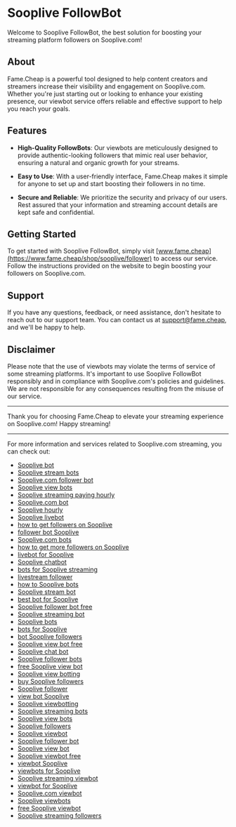 # Sooplive FollowBot

Welcome to Sooplive FollowBot, the best solution for boosting your streaming platform followers on Sooplive.com! 

## About

Fame.Cheap is a powerful tool designed to help content creators and streamers increase their visibility and engagement on Sooplive.com. Whether you're just starting out or looking to enhance your existing presence, our viewbot service offers reliable and effective support to help you reach your goals.

## Features

- **High-Quality FollowBots**: Our viewbots are meticulously designed to provide authentic-looking followers that mimic real user behavior, ensuring a natural and organic growth for your streams.
  
- **Easy to Use**: With a user-friendly interface, Fame.Cheap makes it simple for anyone to set up and start boosting their followers in no time.

- **Secure and Reliable**: We prioritize the security and privacy of our users. Rest assured that your information and streaming account details are kept safe and confidential.

## Getting Started

To get started with Sooplive FollowBot, simply visit [www.fame.cheap](https://www.fame.cheap/shop/sooplive/follower) to access our service. Follow the instructions provided on the website to begin boosting your followers on Sooplive.com.

## Support

If you have any questions, feedback, or need assistance, don't hesitate to reach out to our support team. You can contact us at [support@fame.cheap](mailto:support@fame.cheap), and we'll be happy to help.

## Disclaimer

Please note that the use of viewbots may violate the terms of service of some streaming platforms. It's important to use Sooplive FollowBot responsibly and in compliance with Sooplive.com's policies and guidelines. We are not responsible for any consequences resulting from the misuse of our service.

---

Thank you for choosing Fame.Cheap to elevate your streaming experience on Sooplive.com! Happy streaming!

---

For more information and services related to Sooplive.com streaming, you can check out:

- [Sooplive bot](https://fame.cheap/shop/sooplive/follower)
- [Sooplive stream bots](https://fame.cheap/shop/sooplive/follower)
- [Sooplive.com follower bot](https://fame.cheap/shop/sooplive/follower)
- [Sooplive view bots](https://fame.cheap/shop/sooplive/follower)
- [Sooplive streaming paying hourly](https://fame.cheap/shop/sooplive/follower)
- [Sooplive.com bot](https://fame.cheap/shop/sooplive/follower)
- [Sooplive hourly](https://fame.cheap/shop/sooplive/follower)
- [Sooplive livebot](https://fame.cheap/shop/sooplive/follower)
- [how to get followers on Sooplive](https://fame.cheap/shop/sooplive/follower)
- [follower bot Sooplive](https://fame.cheap/shop/sooplive/follower)
- [Sooplive.com bots](https://fame.cheap/shop/sooplive/follower)
- [how to get more followers on Sooplive](https://fame.cheap/shop/sooplive/follower)
- [livebot for Sooplive](https://fame.cheap/shop/sooplive/follower)
- [Sooplive chatbot](https://fame.cheap/shop/sooplive/follower)
- [bots for Sooplive streaming](https://fame.cheap/shop/sooplive/follower)
- [livestream follower](https://fame.cheap/shop/sooplive/follower)
- [how to Sooplive bots](https://fame.cheap/shop/sooplive/follower)
- [Sooplive stream bot](https://fame.cheap/shop/sooplive/follower)
- [best bot for Sooplive](https://fame.cheap/shop/sooplive/follower)
- [Sooplive follower bot free](https://fame.cheap/shop/sooplive/follower)
- [Sooplive streaming bot](https://fame.cheap/shop/sooplive/follower)
- [Sooplive bots](https://fame.cheap/shop/sooplive/follower)
- [bots for Sooplive](https://fame.cheap/shop/sooplive/follower)
- [bot Sooplive followers](https://fame.cheap/shop/sooplive/follower)
- [Sooplive view bot free](https://fame.cheap/shop/sooplive/follower)
- [Sooplive chat bot](https://fame.cheap/shop/sooplive/follower)
- [Sooplive follower bots](https://fame.cheap/shop/sooplive/follower)
- [free Sooplive view bot](https://fame.cheap/shop/sooplive/follower)
- [Sooplive view botting](https://fame.cheap/shop/sooplive/follower)
- [buy Sooplive followers](https://fame.cheap/shop/sooplive/follower)
- [Sooplive follower](https://fame.cheap/shop/sooplive/follower)
- [view bot Sooplive](https://fame.cheap/shop/sooplive/follower)
- [Sooplive viewbotting](https://fame.cheap/shop/sooplive/follower)
- [Sooplive streaming bots](https://fame.cheap/shop/sooplive/follower)
- [Sooplive view bots](https://fame.cheap/shop/sooplive/follower)
- [Sooplive followers](https://fame.cheap/shop/sooplive/follower)
- [Sooplive viewbot](https://fame.cheap/shop/sooplive/follower)
- [Sooplive follower bot](https://fame.cheap/shop/sooplive/follower)
- [Sooplive view bot](https://fame.cheap/shop/sooplive/follower)
- [Sooplive viewbot free](https://fame.cheap/shop/sooplive/follower)
- [viewbot Sooplive](https://fame.cheap/shop/sooplive/follower)
- [viewbots for Sooplive](https://fame.cheap/shop/sooplive/follower)
- [Sooplive streaming viewbot](https://fame.cheap/shop/sooplive/follower)
- [viewbot for Sooplive](https://fame.cheap/shop/sooplive/follower)
- [Sooplive.com viewbot](https://fame.cheap/shop/sooplive/follower)
- [Sooplive viewbots](https://fame.cheap/shop/sooplive/follower)
- [free Sooplive viewbot](https://fame.cheap/shop/sooplive/follower)
- [Sooplive streaming followers](https://fame.cheap/shop/sooplive/follower)
